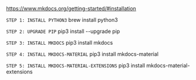 https://www.mkdocs.org/getting-started/#installation

`STEP 1: INSTALL PYTHON3`
brew install python3

`STEP 2: UPGRADE PIP`
pip3 install --upgrade pip

`STEP 3: INSTALL MKDOCS`
pip3 install mkdocs

`STEP 4: INSTALL MKDOCS-MATERIAL`
pip3 install mkdocs-material

`STEP 5: INSTALL MKDOCS-MATERIAL-EXTENSIONS`
pip3 install mkdocs-material-extensions